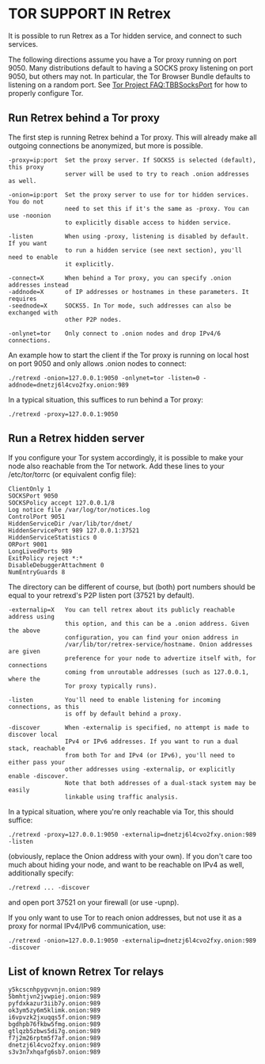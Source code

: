 TOR SUPPORT IN Retrex
=======================

It is possible to run Retrex as a Tor hidden service, and connect to such services.

The following directions assume you have a Tor proxy running on port 9050. Many
distributions default to having a SOCKS proxy listening on port 9050, but others
may not. In particular, the Tor Browser Bundle defaults to listening on a random
port. See [Tor Project FAQ:TBBSocksPort](https://www.torproject.org/docs/faq.html.en#TBBSocksPort)
for how to properly configure Tor.


Run Retrex behind a Tor proxy
----------------------------------

The first step is running Retrex behind a Tor proxy. This will already make all
outgoing connections be anonymized, but more is possible.
```
-proxy=ip:port  Set the proxy server. If SOCKS5 is selected (default), this proxy
                server will be used to try to reach .onion addresses as well.

-onion=ip:port  Set the proxy server to use for tor hidden services. You do not
                need to set this if it's the same as -proxy. You can use -noonion
                to explicitly disable access to hidden service.

-listen         When using -proxy, listening is disabled by default. If you want
                to run a hidden service (see next section), you'll need to enable
                it explicitly.

-connect=X      When behind a Tor proxy, you can specify .onion addresses instead
-addnode=X      of IP addresses or hostnames in these parameters. It requires
-seednode=X     SOCKS5. In Tor mode, such addresses can also be exchanged with
                other P2P nodes.

-onlynet=tor    Only connect to .onion nodes and drop IPv4/6 connections.
```

An example how to start the client if the Tor proxy is running on local host on
port 9050 and only allows .onion nodes to connect:
```
./retrexd -onion=127.0.0.1:9050 -onlynet=tor -listen=0 -addnode=dnetzj6l4cvo2fxy.onion:989
```

In a typical situation, this suffices to run behind a Tor proxy:
```
./retrexd -proxy=127.0.0.1:9050
```

Run a Retrex hidden server
-------------------------------

If you configure your Tor system accordingly, it is possible to make your node also
reachable from the Tor network. Add these lines to your /etc/tor/torrc (or equivalent
config file):
```
ClientOnly 1
SOCKSPort 9050
SOCKSPolicy accept 127.0.0.1/8
Log notice file /var/log/tor/notices.log
ControlPort 9051
HiddenServiceDir /var/lib/tor/dnet/
HiddenServicePort 989 127.0.0.1:37521
HiddenServiceStatistics 0
ORPort 9001
LongLivedPorts 989
ExitPolicy reject *:*
DisableDebuggerAttachment 0
NumEntryGuards 8
```

The directory can be different of course, but (both) port numbers should be equal to
your retrexd's P2P listen port (37521 by default).
```
-externalip=X   You can tell retrex about its publicly reachable address using
                this option, and this can be a .onion address. Given the above
                configuration, you can find your onion address in
                /var/lib/tor/retrex-service/hostname. Onion addresses are given
                preference for your node to advertize itself with, for connections
                coming from unroutable addresses (such as 127.0.0.1, where the
                Tor proxy typically runs).

-listen         You'll need to enable listening for incoming connections, as this
                is off by default behind a proxy.

-discover       When -externalip is specified, no attempt is made to discover local
                IPv4 or IPv6 addresses. If you want to run a dual stack, reachable
                from both Tor and IPv4 (or IPv6), you'll need to either pass your
                other addresses using -externalip, or explicitly enable -discover.
                Note that both addresses of a dual-stack system may be easily
                linkable using traffic analysis.
```

In a typical situation, where you're only reachable via Tor, this should suffice:
```
./retrexd -proxy=127.0.0.1:9050 -externalip=dnetzj6l4cvo2fxy.onion:989 -listen
```

(obviously, replace the Onion address with your own). If you don't care too much
about hiding your node, and want to be reachable on IPv4 as well, additionally
specify:
```
./retrexd ... -discover
```

and open port 37521 on your firewall (or use -upnp).

If you only want to use Tor to reach onion addresses, but not use it as a proxy
for normal IPv4/IPv6 communication, use:
```
./retrexd -onion=127.0.0.1:9050 -externalip=dnetzj6l4cvo2fxy.onion:989 -discover
```

List of known Retrex Tor relays
------------------------------------
```
y5kcscnhpygvvnjn.onion:989
5bmhtjvn2jvwpiej.onion:989
pyfdxkazur3iib7y.onion:989
ok3ym5zy6m5klimk.onion:989
i6vpvzk2jxuqqs5f.onion:989
bgdhpb76fkbw5fmg.onion:989
gtlqzb5zbws5di7g.onion:989
f7j2m26rptm5f7af.onion:989
dnetzj6l4cvo2fxy.onion:989
s3v3n7xhqafg6sb7.onion:989
```
